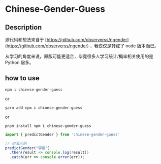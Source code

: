 # Chinese-Gender-Guess

## Description

源代码和想法来自于 [https://github.com/observerss/ngender](https://github.com/observerss/ngender) ，我仅仅是转成了 node 版本而已。

从学习的角度来说，原版可能更适合，毕竟很多人学习统计/概率相关使用的是 Python 居多。

## how to use

```shell
npm i chinese-gender-guess
```

or

```shell
yarn add npm i chinese-gender-guess
```

or

```shell
pnpm install npm i chinese-gender-guess
```

```typescript
import { predictGender } from 'chinese-gender-guess'

// 用法示例
predictGender("李丽")
  .then(result => console.log(result))
  .catch(err => console.error(err));
```
